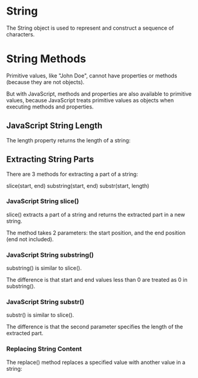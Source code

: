 # String
The String object is used to represent and construct a sequence of characters.

# String Methods
Primitive values, like "John Doe", cannot have properties or methods (because they are not objects).

But with JavaScript, methods and properties are also available to primitive values, because JavaScript treats primitive values as objects when executing methods and properties.

## JavaScript String Length
The length property returns the length of a string:

## Extracting String Parts
There are 3 methods for extracting a part of a string:

slice(start, end)
substring(start, end)
substr(start, length)

### JavaScript String slice()
slice() extracts a part of a string and returns the extracted part in a new string.

The method takes 2 parameters: the start position, and the end position (end not included).
### JavaScript String substring()
substring() is similar to slice().

The difference is that start and end values less than 0 are treated as 0 in substring().

### JavaScript String substr()
substr() is similar to slice().

The difference is that the second parameter specifies the length of the extracted part.

### Replacing String Content

The replace() method replaces a specified value with another value in a string:
